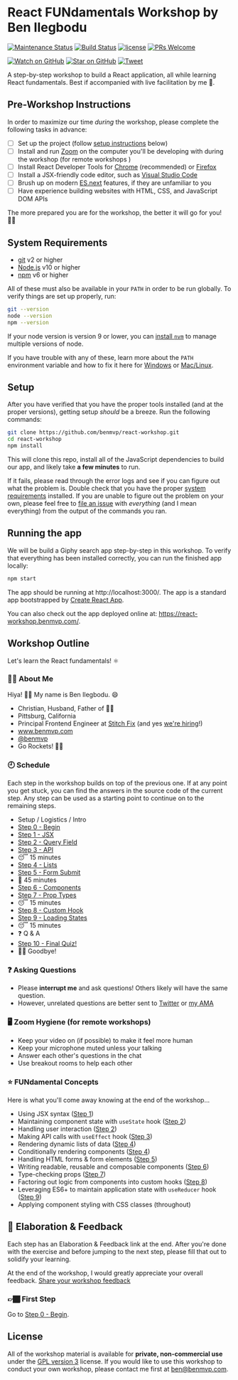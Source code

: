 # React FUNdamentals Workshop by Ben Ilegbodu

[![Maintenance Status](https://img.shields.io/badge/status-maintained-brightgreen.svg)](https://github.com/benmvp/react-workshop/pulse)
[![Build Status](https://github.com/benmvp/react-workshop/workflows/CI/badge.svg)](https://github.com/benmvp/react-workshop/actions)
[![license](https://img.shields.io/github/license/benmvp/react-workshop.svg)](http://www.gnu.org/licenses/gpl-3.0-standalone.html)
[![PRs Welcome](https://img.shields.io/badge/PRs-welcome-brightgreen.svg)](http://makeapullrequest.com)

[![Watch on GitHub](https://img.shields.io/github/watchers/benmvp/react-workshop.svg?style=social)](https://github.com/benmvp/react-workshop/watchers)
[![Star on GitHub](https://img.shields.io/github/stars/benmvp/react-workshop.svg?style=social)](https://github.com/benmvp/react-workshop/stargazers)
[![Tweet](https://img.shields.io/twitter/url/https/github.com/benmvp/react-workshop.svg?style=social)](https://twitter.com/intent/tweet?text=Check%20out%20React%20Fundamentals%20Workshop%20by%20%40benmvp!%0A%0Ahttps%3A%2F%2Fgithub.com%2Fbenmvp%2Freact-workshop)

A step-by-step workshop to build a React application, all while learning React fundamentals. Best if accompanied with live facilitation by me 🙂.

## Pre-Workshop Instructions

In order to maximize our time _during_ the workshop, please complete the following tasks in advance:

- [ ] Set up the project (follow [setup instructions](#system-requirements) below)
- [ ] Install and run [Zoom](https://zoom.us/) on the computer you'll be developing with during the workshop (for remote workshops )
- [ ] Install React Developer Tools for [Chrome](https://chrome.google.com/webstore/detail/react-developer-tools/fmkadmapgofadopljbjfkapdkoienihi) (recommended) or [Firefox](https://addons.mozilla.org/en-GB/firefox/addon/react-devtools/)
- [ ] Install a JSX-friendly code editor, such as [Visual Studio Code](https://code.visualstudio.com/)
- [ ] Brush up on modern [ES.next](http://www.benmvp.com/learning-es6-series/) features, if they are unfamiliar to you
- [ ] Have experience building websites with HTML, CSS, and JavaScript DOM APIs

The more prepared you are for the workshop, the better it will go for you! 👍🏾

## System Requirements

- [git](https://git-scm.com/) v2 or higher
- [Node.js](https://nodejs.org/en/) v10 or higher
- [npm](https://docs.npmjs.com/downloading-and-installing-node-js-and-npm) v6 or higher

All of these must also be available in your `PATH` in order to be run globally. To verify things are set up properly, run:

```sh
git --version
node --version
npm --version
```

If your node version is version 9 or lower, you can [install `nvm`](https://github.com/creationix/nvm#install-script) to manage multiple versions of node.

If you have trouble with any of these, learn more about the `PATH` environment variable and how to fix it here for [Windows](https://www.howtogeek.com/118594/how-to-edit-your-system-path-for-easy-command-line-access/) or [Mac/Linux](http://stackoverflow.com/a/24322978/971592).

## Setup

After you have verified that you have the proper tools installed (and at the proper versions), getting setup _should_ be a breeze. Run the following commands:

```sh
git clone https://github.com/benmvp/react-workshop.git
cd react-workshop
npm install
```

This will clone this repo, install all of the JavaScript dependencies to build our app, and likely take **a few minutes** to run.

If it fails, please read through the error logs and see if you can figure out what the problem is. Double check that you have the proper [system requirements](#system-requirements) installed. If you are unable to figure out the problem on your own, please feel free to [file an issue](https://github.com/benmvp/react-workshop/issues/new) with _everything_ (and I mean everything) from the output of the commands you ran.

## Running the app

We will be build a Giphy search app step-by-step in this workshop. To verify that everything has been installed correctly, you can run the finished app locally:

```sh
npm start
```

The app should be running at http://localhost:3000/. The app is a standard app bootstrapped by [Create React App](https://create-react-app.dev/).

You can also check out the app deployed online at: https://react-workshop.benmvp.com/.

## Workshop Outline

Let's learn the React fundamentals! ⚛️

### 🧔🏾 About Me

Hiya! 👋🏾 My name is Ben Ilegbodu. 😄

- Christian, Husband, Father of 👌🏾
- Pittsburg, California
- Principal Frontend Engineer at [Stitch Fix](https://www.stitchfix.com/) (and yes [we're hiring](https://www.stitchfix.com/careers/jobs)!)
- www.benmvp.com
- [@benmvp](https://twitter.com/benmvp)
- Go Rockets! 🚀🏀

### 🕘 Schedule

Each step in the workshop builds on top of the previous one. If at any point you get stuck, you can find the answers in the source code of the current step. Any step can be used as a starting point to continue on to the remaining steps.

- Setup / Logistics / Intro
- [Step 0 - Begin](src/00-begin/)
- [Step 1 - JSX](src/01-jsx/)
- [Step 2 - Query Field](src/02-query-field/)
- [Step 3 - API](src/03-api/)
- 😴 15 minutes
- [Step 4 - Lists](src/04-lists/)
- [Step 5 - Form Submit](src/05-form-submit/)
- 🍕 45 minutes
- [Step 6 - Components](src/06-components/)
- [Step 7 - Prop Types](src/07-prop-types/)
- 😴 15 minutes
- [Step 8 - Custom Hook](src/08-custom-hook/)
- [Step 9 - Loading States](src/09-loading-states/)
- 😴 15 minutes
- ❓ Q & A
- [Step 10 - Final Quiz!](src/10-quiz/)
- 👋🏾 Goodbye!

### ❓ Asking Questions

- Please **interrupt me** and ask questions! Others likely will have the same question.
- However, unrelated questions are better sent to [Twitter](https://twitter.com/benmvp) or [my AMA](http://www.benmvp.com/ama)

### 🖥️ Zoom Hygiene (for remote workshops)

- Keep your video on (if possible) to make it feel more human
- Keep your microphone muted unless your talking
- Answer each other's questions in the chat
- Use breakout rooms to help each other

### ⭐ FUNdamental Concepts

Here is what you'll come away knowing at the end of the workshop...

- Using JSX syntax ([Step 1](src/01-jsx/))
- Maintaining component state with `useState` hook ([Step 2](src/02-query-field/))
- Handling user interaction ([Step 2](src/02-query-field/))
- Making API calls with `useEffect` hook ([Step 3](src/03-api/))
- Rendering dynamic lists of data ([Step 4](src/04-lists/))
- Conditionally rendering components ([Step 4](src/04-lists/))
- Handling HTML forms & form elements ([Step 5](src/05-form-submit/))
- Writing readable, reusable and composable components ([Step 6](src/06-components/))
- Type-checking props ([Step 7](src/07-prop-types/))
- Factoring out logic from components into custom hooks ([Step 8](src/08-custom-hook/))
- Leveraging ES6+ to maintain application state with `useReducer` hook ([Step 9](src/09-loading-states/))
- Applying component styling with CSS classes (throughout)

## 🧠 Elaboration & Feedback

Each step has an Elaboration & Feedback link at the end. After you're done with the exercise and before jumping to the next step, please fill that out to solidify your learning.

At the end of the workshop, I would greatly appreciate your overall feedback. [Share your workshop feedback](https://bit.ly/react-fun-ws-feedbck)

### 👉🏾 First Step

Go to [Step 0 - Begin](src/00-begin/).

## License

All of the workshop material is available for **private, non-commercial use** under the [GPL version 3](http://www.gnu.org/licenses/gpl-3.0-standalone.html) license. If you would like to use this workshop to conduct your own workshop, please contact me first at ben@benmvp.com.
